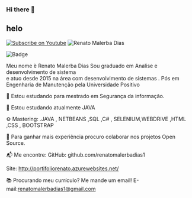 ### Hi there 👋

## helo



[![Subscribe on Youtube](https://img.shields.io/badge/--youtube?label=Youtube&logo=Youtube&style=social)](https://www.youtube.com/renatomalerbadias1/) <img src="https://komarev.com/ghpvc/?username=renatomalerbadias1a&label=Profile%20views&color=0e75b6&style=social" alt="Renato Malerba Dias " />

![Badge](https://img.shields.io/static/v1?label=react&message=framework&color=blue&style=for-the-badge&logo=REACT)

Meu nome è Renato Malerba Dias
Sou graduado em Analise e desenvolvimento de sistema  
e atuo desde 2015 na área com desenvolvimento de sistemas .
Pós em Engenharia de Manutenção pela Universidade Positivo 

🔭 Estou estudando para mestrado em Segurança da informação.

🌱 Estou estudando atualmente JAVA 

⚙️ Mastering: .JAVA , NETBEANS ,SQL ,C# , SELENIUM,WEBDRIVE ,HTML ,CSS , BOOTSTRAP

👯 Para ganhar mais experiência procuro colaborar nos projetos Open Source.


📬 Me encontre:
GitHub: github.com/renatomalerbadias1


Site: http://portifoliorenato.azurewebsites.net/

📚 Procurando meu currículo? Me mande um email!
E-mail:renatomalerbadias1@gmail.com
